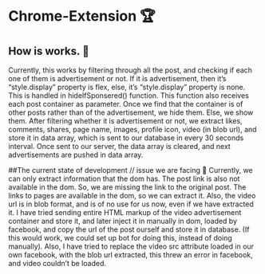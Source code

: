 # Chrome-Extension 🏆

## How is works. 🔧
Currently, this works by filtering through all the post, and
checking if each one of them is advertisement or not. If
it is advertisement, then it’s “style.display” property is
flex, else, it’s “style.display” property is none. This is
handled in hideIfSponsered() function. This function also
receives each post container as parameter. Once we find
that the container is of other posts rather than of the
advertisement, we hide them. Else, we show them.
After filtering whether it is advertisement or not, we
extract likes, comments, shares, page name, images,
profile icon, video (in blob url), and store it in data array,
which is sent to our database in every 30 seconds
interval. Once sent to our server, the data array is
cleared, and next advertisements are pushed in data
array.

##The current state of development // issue we are facing 🔨
Currently, we can only extract information that the dom
has. The post link is also not available in the dom. So, we
are missing the link to the original post. The links to
pages are available in the dom, so we can extract it. Also, 
the video url is in blob format, and is of no use for us
now, even if we have extracted it.
I have tried sending entire HTML markup of the video
advertisement container and store it, and later inject it in
manually in dom, loaded by facebook, and copy the url of
the post ourself and store it in database. (If this would
work, we could set up bot for doing this, instead of doing
manually).
Also, I have tried to replace the video src attribute loaded
in our own facebook, with the blob url extracted, this
threw an error in facebook, and video couldn’t be
loaded.
